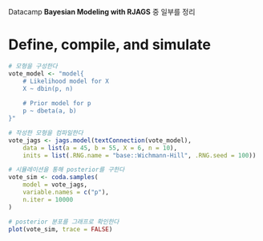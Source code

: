Datacamp **Bayesian Modeling with RJAGS** 중 일부를 정리

# Define, compile, and simulate

```r
# 모형을 구성한다
vote_model <- "model{
    # Likelihood model for X
    X ~ dbin(p, n)
    
    # Prior model for p
    p ~ dbeta(a, b)
}"

# 작성한 모형을 컴파일한다
vote_jags <- jags.model(textConnection(vote_model), 
    data = list(a = 45, b = 55, X = 6, n = 10),
    inits = list(.RNG.name = "base::Wichmann-Hill", .RNG.seed = 100))

# 시뮬레이션을 통해 posterior를 구한다
vote_sim <- coda.samples(
    model = vote_jags, 
    variable.names = c("p"), 
    n.iter = 10000
)

# posterior 분포를 그래프로 확인한다
plot(vote_sim, trace = FALSE)
```